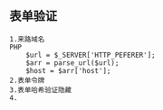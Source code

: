 表单验证
---
	1.来路域名
	PHP
		$url = $_SERVER['HTTP_PEFERER'];
		$arr = parse_url($url);
		$host = $arr['host'];
	2.表单令牌
	3.表单哈希验证隐藏
	4.